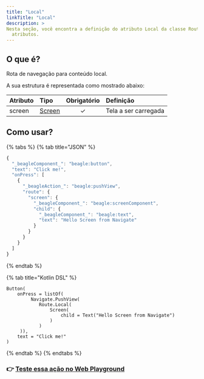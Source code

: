 ```yaml
---
title: "Local"
linkTitle: "Local"
description: >
Nesta seção, você encontra a definição do atributo Local da classe Route e seus
  atributos.
---
```


## O que é? <a id="definicao"></a>

Rota de navegação para conteúdo local.

A sua estrutura é representada como mostrado abaixo:

| **Atributo** | **Tipo** | Obrigatório | **Definição** |
| :--- | :--- | :---: | :--- |
| screen | [Screen](../../../screen/) | ✓  | Tela a ser carregada |

## Como usar?

{% tabs %}
{% tab title="JSON" %}
```javascript
{
  "_beagleComponent_": "beagle:button",
  "text": "Click me!",
  "onPress": [
    {
      "_beagleAction_": "beagle:pushView",
      "route": {
        "screen": {
          "_beagleComponent_": "beagle:screenComponent",
          "child": {
            "_beagleComponent_": "beagle:text",
            "text": "Hello Screen from Navigate"
          }
        }
      }
    }
  ]
}
```
{% endtab %}

{% tab title="Kotlin DSL" %}
```
Button(
    onPress = listOf(
         Navigate.PushView(
            Route.Local(
                Screen(
                    child = Text("Hello Screen from Navigate")
                )
            )
     )),
    text = "Click me!"
)
```
{% endtab %}
{% endtabs %}

### 👉 [Teste essa ação no Web Playground](https://beagle-playground.netlify.app/#/demo/default-components/button.json)

